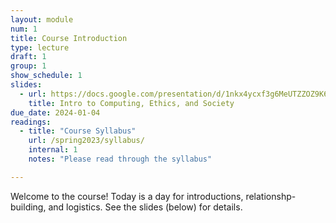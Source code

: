 ```yaml
---
layout: module
num: 1
title: Course Introduction
type: lecture
draft: 1
group: 1
show_schedule: 1
slides:
  - url: https://docs.google.com/presentation/d/1nkx4ycxf3g6MeUTZZOZ9K6hlnYqmqIVxToZsJn4sdZQ/edit?usp=sharing
    title: Intro to Computing, Ethics, and Society
due_date: 2024-01-04
readings:
  - title: "Course Syllabus"
    url: /spring2023/syllabus/
    internal: 1
    notes: "Please read through the syllabus"

---
```


Welcome to the course! Today is a day for introductions, relationshp-building, and logistics. See the slides (below) for details.
